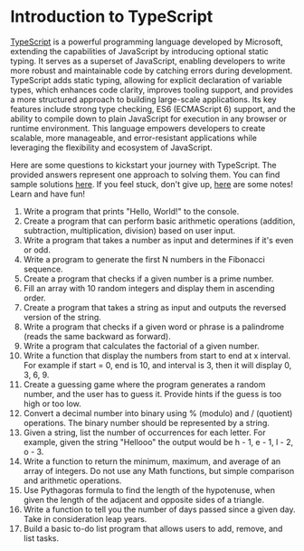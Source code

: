 # Introduction to TypeScript

[TypeScript](https://www.typescriptlang.org/) is a powerful programming language developed by Microsoft, extending the capabilities of JavaScript by introducing optional static typing. It serves as a superset of JavaScript, enabling developers to write more robust and maintainable code by catching errors during development. TypeScript adds static typing, allowing for explicit declaration of variable types, which enhances code clarity, improves tooling support, and provides a more structured approach to building large-scale applications. Its key features include strong type checking, ES6 (ECMAScript 6) support, and the ability to compile down to plain JavaScript for execution in any browser or runtime environment. This language empowers developers to create scalable, more manageable, and error-resistant applications while leveraging the flexibility and ecosystem of JavaScript.

Here are some questions to kickstart your journey with TypeScript. The provided answers represent one approach to solving them. You can find sample solutions [here](./src/). If you feel stuck, don't give up, [here](./doc/) are some notes! Learn and have fun!

1. Write a program that prints "Hello, World!" to the console.
2. Create a program that can perform basic arithmetic operations (addition, subtraction, multiplication, division) based on user input.
3. Write a program that takes a number as input and determines if it's even or odd.
4. Write a program to generate the first N numbers in the Fibonacci sequence.
5. Create a program that checks if a given number is a prime number.
6. Fill an array with 10 random integers and display them in ascending order.
7. Create a program that takes a string as input and outputs the reversed version of the string.
8. Write a program that checks if a given word or phrase is a palindrome (reads the same backward as forward).
9. Write a program that calculates the factorial of a given number.
10. Write a function that display the numbers from start to end at x interval.  For example if start = 0, end is 10, and interval is 3, then it will display 0, 3, 6, 9.
11. Create a guessing game where the program generates a random number, and the user has to guess it. Provide hints if the guess is too high or too low.
12. Convert a decimal number into binary using % (modulo) and / (quotient) operations.  The binary number should be represented by a string.
13. Given a string, list the number of occurrences for each letter.  For example, given the string "Hellooo" the output would be h - 1, e - 1, l - 2, o - 3.
14. Write a function to return the minimum, maximum, and average of an array of integers.  Do not use any Math functions, but simple comparison and arithmetic operations.
15. Use Pythagoras formula to find the length of the hypotenuse, when given the length of the adjacent and opposite sides of a triangle.
16. Write a function to tell you the number of days passed since a given day. Take in consideration leap years.
17. Build a basic to-do list program that allows users to add, remove, and list tasks.
